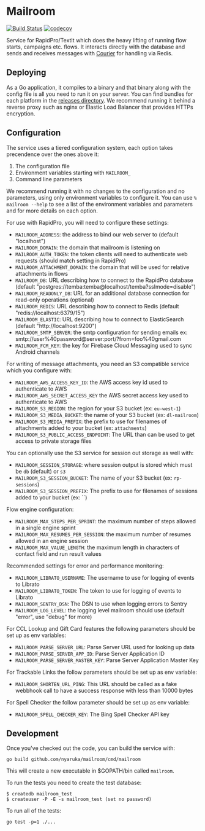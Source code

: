 # Mailroom

[![Build Status](https://github.com/nyaruka/mailroom/workflows/CI/badge.svg)](https://github.com/nyaruka/mailroom/actions?query=workflow%3ACI)
[![codecov](https://codecov.io/gh/nyaruka/mailroom/branch/main/graph/badge.svg)](https://codecov.io/gh/nyaruka/mailroom)

Service for RapidPro/TextIt which does the heavy lifting of running flow starts, campaigns etc.
flows. It interacts directly with the database and sends and receives messages with [Courier](https://github.com/nyaruka/courier) 
for handling via Redis.

## Deploying

As a Go application, it compiles to a binary and that binary along with the config file is all
you need to run it on your server. You can find bundles for each platform in the
[releases directory](https://github.com/nyaruka/mailroom/releases). We recommend running it
behind a reverse proxy such as nginx or Elastic Load Balancer that provides HTTPs encryption.

## Configuration

The service uses a tiered configuration system, each option takes precendence over the ones above it:

1.  The configuration file
2.  Environment variables starting with `MAILROOM_`
3.  Command line parameters

We recommend running it with no changes to the configuration and no parameters, using only
environment variables to configure it. You can use `% mailroom --help` to see a list of the
environment variables and parameters and for more details on each option.

For use with RapidPro, you will need to configure these settings:

- `MAILROOM_ADDRESS`: the address to bind our web server to (default "localhost")
- `MAILROOM_DOMAIN`: the domain that mailroom is listening on
- `MAILROOM_AUTH_TOKEN`: the token clients will need to authenticate web requests (should match setting in RapidPro)
- `MAILROOM_ATTACHMENT_DOMAIN`: the domain that will be used for relative attachments in flows
- `MAILROOM_DB`: URL describing how to connect to the RapidPro database (default "postgres://temba:temba@localhost/temba?sslmode=disable")
- `MAILROOM_READONLY_DB`: URL for an additional database connection for read-only operations (optional)
- `MAILROOM_REDIS`: URL describing how to connect to Redis (default "redis://localhost:6379/15")
- `MAILROOM_ELASTIC`: URL describing how to connect to ElasticSearch (default "http://localhost:9200")
- `MAILROOM_SMTP_SERVER`: the smtp configuration for sending emails ex: smtp://user%40password@server:port/?from=foo%40gmail.com
- `MAILROOM_FCM_KEY`: the key for Firebase Cloud Messaging used to sync Android channels

For writing of message attachments, you need an S3 compatible service which you configure with:

- `MAILROOM_AWS_ACCESS_KEY_ID`: the AWS access key id used to authenticate to AWS
- `MAILROOM_AWS_SECRET_ACCESS_KEY` the AWS secret access key used to authenticate to AWS
- `MAILROOM_S3_REGION`: the region for your S3 bucket (ex: `eu-west-1`)
- `MAILROOM_S3_MEDIA_BUCKET`: the name of your S3 bucket (ex: `dl-mailroom`)
- `MAILROOM_S3_MEDIA_PREFIX`: the prefix to use for filenames of attachments added to your bucket (ex: `attachments`)
- `MAILROOM_S3_PUBLIC_ACCESS_ENDPOINT`: The URL than can be used to get access to private storage files


You can optionally use the S3 service for session out storage as well with:

- `MAILROOM_SESSION_STORAGE`: where session output is stored which must be `db` (default) or `s3`
- `MAILROOM_S3_SESSION_BUCKET`: The name of your S3 bucket (ex: `rp-sessions`)
- `MAILROOM_S3_SESSION_PREFIX`: The prefix to use for filenames of sessions added to your bucket (ex: ``)

Flow engine configuration:

- `MAILROOM_MAX_STEPS_PER_SPRINT`: the maximum number of steps allowed in a single engine sprint
- `MAILROOM_MAX_RESUMES_PER_SESSION`: the maximum number of resumes allowed in an engine session
- `MAILROOM_MAX_VALUE_LENGTH`: the maximum length in characters of contact field and run result values

Recommended settings for error and performance monitoring:

- `MAILROOM_LIBRATO_USERNAME`: The username to use for logging of events to Librato
- `MAILROOM_LIBRATO_TOKEN`: The token to use for logging of events to Librato
- `MAILROOM_SENTRY_DSN`: The DSN to use when logging errors to Sentry
- `MAILROOM_LOG_LEVEL`: the logging level mailroom should use (default "error", use "debug" for more)
 
For CCL Lookup and Gift Card features the following parameters should be set up as env variables:
- `MAILROOM_PARSE_SERVER_URL`: Parse Server URL used for looking up data
- `MAILROOM_PARSE_SERVER_APP_ID`: Parse Server Application ID
- `MAILROOM_PARSE_SERVER_MASTER_KEY`: Parse Server Application Master Key
 
For Trackable Links the follow parameters should be set up as env variable:
- `MAILROOM_SHORTEN_URL_PING`: This URL should be called as a fake webbhook call to have a success response with less than 10000 bytes
 
For Spell Checker the follow parameter should be set up as env variable:
- `MAILROOM_SPELL_CHECKER_KEY`: The Bing Spell Checker API key

## Development

Once you've checked out the code, you can build the service with:

```
go build github.com/nyaruka/mailroom/cmd/mailroom
```

This will create a new executable in $GOPATH/bin called `mailroom`.

To run the tests you need to create the test database:

```
$ createdb mailroom_test
$ createuser -P -E -s mailroom_test (set no password)
```

To run all of the tests:

```
go test -p=1 ./...
```
